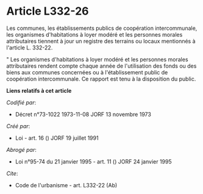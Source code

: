 # Article L332-26

Les communes, les établissements publics de coopération intercommunale, les organismes d'habitations à loyer modéré et les
personnes morales attributaires tiennent à jour un registre des terrains ou locaux mentionnés à l'article L. 332-22.

" Les organismes d'habitations à loyer modéré et les personnes morales attributaires rendent compte chaque année de
l'utilisation des fonds ou des biens aux communes concernées ou à l'établissement public de coopération intercommunale. Ce
rapport est tenu à la disposition du public.

**Liens relatifs à cet article**

_Codifié par_:

  - Décret n°73-1022 1973-11-08 JORF 13 novembre 1973

_Créé par_:

  - Loi - art. 16 () JORF 19 juillet 1991

_Abrogé par_:

  - Loi n°95-74 du 21 janvier 1995 - art. 11 () JORF 24 janvier 1995

_Cite_:

  - Code de l'urbanisme - art. L332-22 (Ab)
